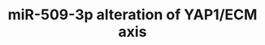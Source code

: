 ---
annotations:
- type: Disease Ontology
  value: ovarian cancer
- type: Pathway Ontology
  value: Hippo signaling pathway
- type: Disease Ontology
  value: cancer
- type: Pathway Ontology
  value: cancer pathway
authors:
- Khanspers
- Fehrhart
description: 'Summary of findings for miR-509-3p and the YAP1/ECM axis. Reference:
  https://www.ncbi.nlm.nih.gov/pmc/articles/PMC5041955/ Collectively, the results
  suggest that miR-509-3p-mediated changes in levels of YAP1 and ECM genes impair
  migration, invasion, and spheroid formation and so may attenuate metastatic progression
  in advanced stage ovarian cancer. Further, results suggest that the direct downstream
  miR-509-3p target YAP1 is likely a critical driver of cellular migration and spheroid
  formation in ovarian cancers in which levels of YAP1 protein are high.   Proteins
  on this pathway have targeted assays available via the [https://assays.cancer.gov/available_assays?wp_id=WP3967
  CPTAC Assay Portal].'
last-edited: 2019-11-29
organisms:
- Homo sapiens
redirect_from:
- /index.php/Pathway:WP3967
- /instance/WP3967
schema-jsonld:
- '@context': https://schema.org/
  '@id': https://wikipathways.github.io/pathways/WP3967.html
  '@type': Dataset
  creator:
    '@type': Organization
    name: WikiPathways
  description: 'Summary of findings for miR-509-3p and the YAP1/ECM axis. Reference:
    https://www.ncbi.nlm.nih.gov/pmc/articles/PMC5041955/ Collectively, the results
    suggest that miR-509-3p-mediated changes in levels of YAP1 and ECM genes impair
    migration, invasion, and spheroid formation and so may attenuate metastatic progression
    in advanced stage ovarian cancer. Further, results suggest that the direct downstream
    miR-509-3p target YAP1 is likely a critical driver of cellular migration and spheroid
    formation in ovarian cancers in which levels of YAP1 protein are high.   Proteins
    on this pathway have targeted assays available via the [https://assays.cancer.gov/available_assays?wp_id=WP3967
    CPTAC Assay Portal].'
  keywords:
  - TEAD2
  - COL1A1
  - MIR509-3
  - THBS2
  - SPARC
  - TEAD1
  - FN1
  - SNAI2
  - TEAD3
  - PBX3
  - YAP1
  - TWIST1
  - TEAD4
  - BCAR1
  - EDNRA
  - COL5A1
  - COL3A1
  - GPC6
  license: CC0
  name: miR-509-3p alteration of YAP1/ECM axis
seo: CreativeWork
title: miR-509-3p alteration of YAP1/ECM axis
wpid: WP3967
---